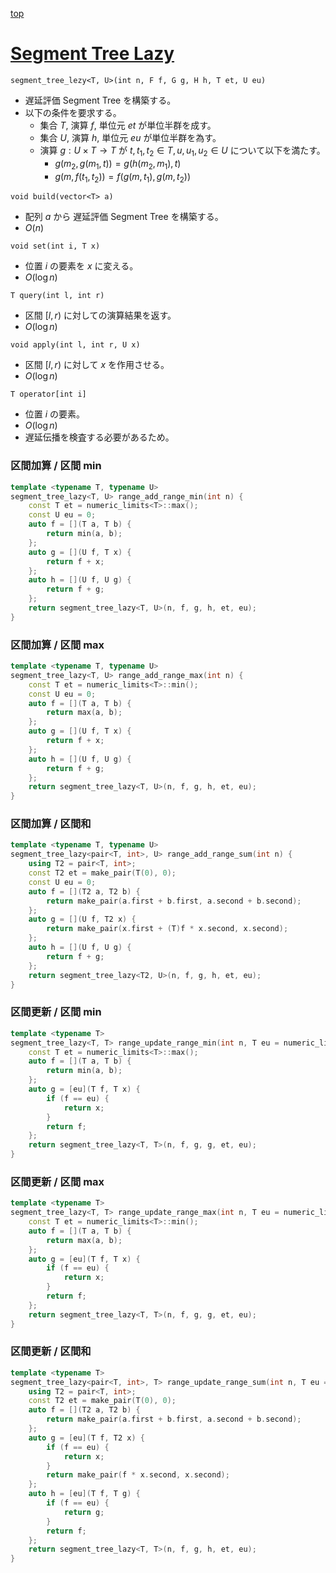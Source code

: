 [top](../README.md)

# [Segment Tree Lazy](./segtlz.hpp)

`segment_tree_lezy<T, U>(int n, F f, G g, H h, T et, U eu)`
- 遅延評価 Segment Tree を構築する。
- 以下の条件を要求する。
    - 集合 $T$, 演算 $f$, 単位元 $et$ が単位半群を成す。
    - 集合 $U$, 演算 $h$, 単位元 $eu$ が単位半群を為す。
    - 演算 $g:U\times T \rightarrow T$ が $t, t_1, t_2 \in T, u, u_1, u_2 \in U$ について以下を満たす。
        - $g(m_2, g(m_1, t)) = g(h(m_2, m_1), t)$
        - $g(m, f(t_1, t_2)) = f(g(m, t_1), g(m, t_2))$

`void build(vector<T> a)`
- 配列 $a$ から 遅延評価 Segment Tree を構築する。
- $O(n)$

`void set(int i, T x)`
- 位置 $i$ の要素を $x$ に変える。
- $O(\log{n})$

`T query(int l, int r)`
- 区間 $[l, r)$ に対しての演算結果を返す。
- $O(\log{n})$

`void apply(int l, int r, U x)`
- 区間 $[l, r)$ に対して $x$ を作用させる。
- $O(\log{n})$

`T operator[int i]`
- 位置 $i$ の要素。
- $O(\log{n})$
- 遅延伝播を検査する必要があるため。

### 区間加算 / 区間 min
```cpp
template <typename T, typename U>
segment_tree_lazy<T, U> range_add_range_min(int n) {
    const T et = numeric_limits<T>::max();
    const U eu = 0;
    auto f = [](T a, T b) {
        return min(a, b);
    };
    auto g = [](U f, T x) {
        return f + x;
    };
    auto h = [](U f, U g) {
        return f + g;
    };
    return segment_tree_lazy<T, U>(n, f, g, h, et, eu);
}
```

### 区間加算 / 区間 max
```cpp
template <typename T, typename U>
segment_tree_lazy<T, U> range_add_range_max(int n) {
    const T et = numeric_limits<T>::min();
    const U eu = 0;
    auto f = [](T a, T b) {
        return max(a, b);
    };
    auto g = [](U f, T x) {
        return f + x;
    };
    auto h = [](U f, U g) {
        return f + g;
    };
    return segment_tree_lazy<T, U>(n, f, g, h, et, eu);
}
```

### 区間加算 / 区間和
```cpp
template <typename T, typename U>
segment_tree_lazy<pair<T, int>, U> range_add_range_sum(int n) {
    using T2 = pair<T, int>;
    const T2 et = make_pair(T(0), 0);
    const U eu = 0;
    auto f = [](T2 a, T2 b) {
        return make_pair(a.first + b.first, a.second + b.second);
    };
    auto g = [](U f, T2 x) {
        return make_pair(x.first + (T)f * x.second, x.second);
    };
    auto h = [](U f, U g) {
        return f + g;
    };
    return segment_tree_lazy<T2, U>(n, f, g, h, et, eu);
}
```

### 区間更新 / 区間 min
```cpp
template <typename T>
segment_tree_lazy<T, T> range_update_range_min(int n, T eu = numeric_limits<T>::max()) {
    const T et = numeric_limits<T>::max();
    auto f = [](T a, T b) {
        return min(a, b);
    };
    auto g = [eu](T f, T x) {
        if (f == eu) {
            return x;
        }
        return f;
    };
    return segment_tree_lazy<T, T>(n, f, g, g, et, eu);
}
```

### 区間更新 / 区間 max
```cpp
template <typename T>
segment_tree_lazy<T, T> range_update_range_max(int n, T eu = numeric_limits<T>::max()) {
    const T et = numeric_limits<T>::min();
    auto f = [](T a, T b) {
        return max(a, b);
    };
    auto g = [eu](T f, T x) {
        if (f == eu) {
            return x;
        }
        return f;
    };
    return segment_tree_lazy<T, T>(n, f, g, g, et, eu);
}
```

### 区間更新 / 区間和
```cpp
template <typename T>
segment_tree_lazy<pair<T, int>, T> range_update_range_sum(int n, T eu = numeric_limits<T>::max()) {
    using T2 = pair<T, int>;
    const T2 et = make_pair(T(0), 0);
    auto f = [](T2 a, T2 b) {
        return make_pair(a.first + b.first, a.second + b.second);
    };
    auto g = [eu](T f, T2 x) {
        if (f == eu) {
            return x;
        }
        return make_pair(f * x.second, x.second);
    };
    auto h = [eu](T f, T g) {
        if (f == eu) {
            return g;
        }
        return f;
    };
    return segment_tree_lazy<T, T>(n, f, g, h, et, eu);
}
```